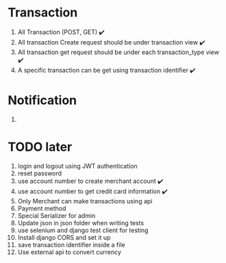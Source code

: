 # Transaction
1. All Transaction (POST, GET) :heavy_check_mark:
2. All transaction Create request should be under transaction view :heavy_check_mark:
3. All transaction get request should be under each transaction_type view :heavy_check_mark:
4. A specific transaction can be get using transaction identifier :heavy_check_mark:

# Notification
1.

# TODO later
1. login and logout using JWT authentication
2. reset password
3. use account number to create merchant account :heavy_check_mark:
4. use account number to get credit card information :heavy_check_mark:
5. Only Merchant can make transactions using api
6. Payment method
7. Special Serializer for admin
8. Update json in json folder when writing tests
9. use selenium and django test client for testing
10. Install django CORS and set it up
11. save transaction identifier inside a file
12. Use external api to convert currency
